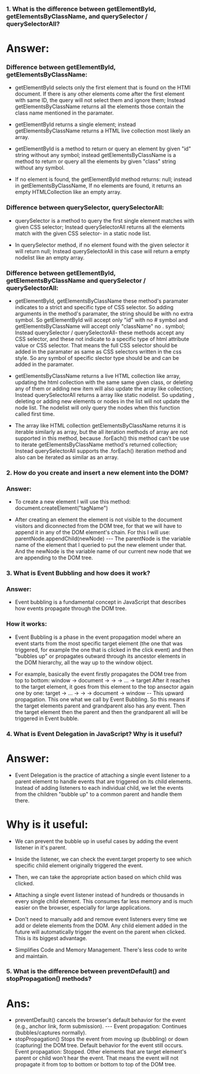 ### 1. What is the difference between getElementById, getElementsByClassName, and querySelector / querySelectorAll?
# Answer: 
### Difference between getElementById, getElementsByClassName:
* getElementById selects only the first element that is found on the HTMl document. If there is any other elements come after the first element with same ID, the query will not select them and ignore them; Instead getElementsByClassName returns all the elements those contain the class name mentioned in the paramater. 

* getElementById returns a single element; instead getElementsByClassName returns a HTML live collection most likely an array. 

* getElementById is a method to return or query an element by given "id" string without any symbol; instead getElementsByClassName is a method to return or query all the elements by given "class" string without any symbol. 

*  If no element is found, the getElementById method returns: null; instead in getElementsByClassName, If no elements are found, it returns an empty HTMLCollection like an empty array.

### Difference between querySelector, querySelectorAll:

* querySelector is a method to query the first single element matches with given CSS selector; Instead querySelectorAll returns all the elements match with the given CSS selector- in a static node list.

* In querySelector method, if no element found with the given selector it will return null; Instead  querySelectorAll in this case will return a empty nodelist like an empty array.


### Difference between getElementById, getElementsByClassName and querySelector / querySelectorAll:

* getElementById, getElementsByClassName these method's paramater indicates to a strict and specific type of CSS selector. So adding arguments in the method's paramater, the string should be with no extra symbol. So getElementById will accept only "id" with no # symbol and getElementsByClassName will accept only "className" no . symbol; Instead querySelector / querySelectorAll- these methods accept any CSS selector, and these not indicate to a specific type of html attribute value or CSS selector. That means the full CSS selector should be added in the paramater as same as CSS selectors written in the css style. So any symbol of specific slector type should be and can be added in the paramater. 

* getElementsByClassName returns a live HTML collection like array, updating the html collection with the same same given class, or deleting any of them or adding new item will also update the array like collection; Instead querySelectorAll returns a array like static nodelist. So updating , deleting or adding new elements or nodes in the list will not update the node list. The nodelist will only query the nodes when this function called first time. 

* The array like HTML collection getElementsByClassName returns it is iterable similarly as array, but the all iteration methods of array are not supported in this method, because .forEach() this method can't be use to iterate getElementsByClassName method's returned collection; Instead querySelectorAll supports the .forEach() iteration method and also can be iterated as similar as an array. 

### 2. How do you create and insert a new element into the DOM?

### Answer: 
* To create a new element I will use this method: document.createElement("tagName")

* After creating an element the element is not visible to the document visitors and diconnected from the DOM tree, for that we will have to append it in any of the DOM element's chain. For this I will use: parentNode.appendChild(newNode)  --- The parentNode is the variable name of the element that I queried to put the new element under that. And the newNode is the variable name of our current new node that we are appending to the DOM tree. 

### 3. What is Event Bubbling and how does it work?

### Answer: 

* Event bubbling is a fundamental concept in JavaScript that describes how events propagate through the DOM tree.

### How it works: 

* Event Bubbling is a phase in the event propagation model where an event starts from the most specific target element (the one that was triggered, for example the one that is clicked in the click event) and then "bubbles up" or propagates outward through its ancestor elements in the DOM hierarchy, all the way up to the window object.

* For example, basically the event firstly propagates the DOM tree from top to bottom: window -> document -> <html> -> <body> -> ... -> target
After it reaches to the target element, it goes from this element to the top ansector again one by one: target -> ... -> <body> -> <html> -> document -> window -- This upward propagation. This one what we call by Event Bubbling. So this means if the target elements parent and grandparent also has any event. Then the target element then the parent and then the grandparent all will be triggered in Event bubble. 


### 4. What is Event Delegation in JavaScript? Why is it useful?

# Answer: 

* Event Delegation is the practice of attaching a single event listener to a parent element to handle events that are triggered on its child elements. Instead of adding listeners to each individual child, we let the events from the children "bubble up" to a common parent and handle them there.

# Why is it useful: 

* We can prevent the bubble up in useful cases by adding the event listener in it's parent.

* Inside the listener, we can check the event.target property to see which specific child element originally triggered the event.

* Then, we can take the appropriate action based on which child was clicked.

* Attaching a single event listener instead of hundreds or thousands in every single child element. This consumes far less memory and is much easier on the browser, especially for large applications.

*  Don't need to manually add and remove event listeners every time we add or delete elements from the DOM. Any child element added in the future will automatically trigger the event on the parent when clicked. This is its biggest advantage.

* Simplifies Code and Memory Management. There's less code to write and maintain. 


### 5. What is the difference between preventDefault() and stopPropagation() methods?

# Ans: 

* preventDefault() cancels the browser's default behavior for the event (e.g., anchor link, form submission). --- Event propagation:	Continues (bubbles/captures normally).
* stopPropagation()	Stops the event from moving up (bubbling) or down (capturing) the DOM tree.	Default behavior for the event still occurs. Event propagation: Stopped. Other elements that are target element's parent or child won't hear the event. That means the event will not propagate it from top to bottom or bottom to top of the DOM tree. 